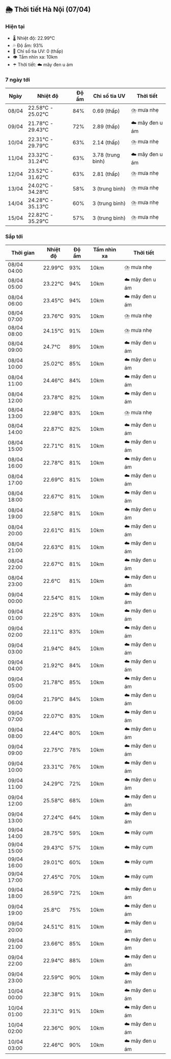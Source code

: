 ## 🌦️ Thời tiết Hà Nội (07/04)

### Hiện tại

- 🌡️ Nhiệt độ: 22.99℃
- 💦 Độ ẩm: 93%
- 🌟 Chỉ số tia UV: 0 (thấp)
- 👁️ Tầm nhìn xa: 10km
- ☂️ Thời tiết: ☁️ mây đen u ám

### 7 ngày tới

| Ngày | Nhiệt độ | Độ ẩm | Chỉ số tia UV | Thời tiết |
| --- | --- | --- | --- | --- |
| 08/04 | 22.58℃ - 25.02℃ | 84% | 0.69 (thấp) | ⛈️ mưa nhẹ |
| 09/04 | 21.78℃ - 29.43℃ | 72% | 2.89 (thấp) | ☁️ mây đen u ám |
| 10/04 | 22.31℃ - 29.79℃ | 63% | 2.14 (thấp) | ⛈️ mưa nhẹ |
| 11/04 | 23.32℃ - 31.24℃ | 63% | 3.78 (trung bình) | ☁️ mây đen u ám |
| 12/04 | 23.52℃ - 31.62℃ | 63% | 2.81 (thấp) | ⛈️ mưa nhẹ |
| 13/04 | 24.02℃ - 34.28℃ | 58% | 3 (trung bình) | ⛈️ mưa nhẹ |
| 14/04 | 24.28℃ - 35.13℃ | 60% | 3 (trung bình) | ⛈️ mưa nhẹ |
| 15/04 | 22.82℃ - 35.29℃ | 57% | 3 (trung bình) | ⛈️ mưa nhẹ |

### Sắp tới

| Thời gian | Nhiệt độ | Độ ẩm | Tầm nhìn xa | Thời tiết |
| --- | --- | --- | --- | --- |
| 08/04 04:00 | 22.99℃ | 93% | 10km | ⛈️ mưa nhẹ |
| 08/04 05:00 | 23.22℃ | 94% | 10km | ☁️ mây đen u ám |
| 08/04 06:00 | 23.45℃ | 94% | 10km | ☁️ mây đen u ám |
| 08/04 07:00 | 23.76℃ | 93% | 10km | ⛈️ mưa nhẹ |
| 08/04 08:00 | 24.15℃ | 91% | 10km | ⛈️ mưa nhẹ |
| 08/04 09:00 | 24.7℃ | 89% | 10km | ☁️ mây đen u ám |
| 08/04 10:00 | 25.02℃ | 85% | 10km | ☁️ mây đen u ám |
| 08/04 11:00 | 24.46℃ | 84% | 10km | ☁️ mây đen u ám |
| 08/04 12:00 | 23.78℃ | 82% | 10km | ☁️ mây đen u ám |
| 08/04 13:00 | 22.98℃ | 83% | 10km | ⛈️ mưa nhẹ |
| 08/04 14:00 | 22.87℃ | 82% | 10km | ☁️ mây đen u ám |
| 08/04 15:00 | 22.71℃ | 81% | 10km | ☁️ mây đen u ám |
| 08/04 16:00 | 22.78℃ | 81% | 10km | ☁️ mây đen u ám |
| 08/04 17:00 | 22.69℃ | 81% | 10km | ☁️ mây đen u ám |
| 08/04 18:00 | 22.67℃ | 81% | 10km | ☁️ mây đen u ám |
| 08/04 19:00 | 22.58℃ | 81% | 10km | ☁️ mây đen u ám |
| 08/04 20:00 | 22.61℃ | 81% | 10km | ☁️ mây đen u ám |
| 08/04 21:00 | 22.63℃ | 81% | 10km | ☁️ mây đen u ám |
| 08/04 22:00 | 22.67℃ | 81% | 10km | ☁️ mây đen u ám |
| 08/04 23:00 | 22.6℃ | 81% | 10km | ☁️ mây đen u ám |
| 09/04 00:00 | 22.54℃ | 81% | 10km | ☁️ mây đen u ám |
| 09/04 01:00 | 22.25℃ | 83% | 10km | ☁️ mây đen u ám |
| 09/04 02:00 | 22.11℃ | 83% | 10km | ☁️ mây đen u ám |
| 09/04 03:00 | 21.94℃ | 84% | 10km | ☁️ mây đen u ám |
| 09/04 04:00 | 21.92℃ | 84% | 10km | ☁️ mây đen u ám |
| 09/04 05:00 | 21.78℃ | 85% | 10km | ☁️ mây đen u ám |
| 09/04 06:00 | 21.79℃ | 84% | 10km | ☁️ mây đen u ám |
| 09/04 07:00 | 22.07℃ | 83% | 10km | ☁️ mây đen u ám |
| 09/04 08:00 | 22.44℃ | 80% | 10km | ☁️ mây đen u ám |
| 09/04 09:00 | 22.75℃ | 78% | 10km | ☁️ mây đen u ám |
| 09/04 10:00 | 23.31℃ | 76% | 10km | ☁️ mây đen u ám |
| 09/04 11:00 | 24.29℃ | 72% | 10km | ☁️ mây đen u ám |
| 09/04 12:00 | 25.58℃ | 68% | 10km | ☁️ mây đen u ám |
| 09/04 13:00 | 27.24℃ | 64% | 10km | ☁️ mây đen u ám |
| 09/04 14:00 | 28.75℃ | 59% | 10km | ☁️ mây cụm |
| 09/04 15:00 | 29.43℃ | 57% | 10km | ☁️ mây cụm |
| 09/04 16:00 | 29.01℃ | 60% | 10km | ☁️ mây cụm |
| 09/04 17:00 | 27.45℃ | 70% | 10km | ☁️ mây cụm |
| 09/04 18:00 | 26.59℃ | 72% | 10km | ☁️ mây đen u ám |
| 09/04 19:00 | 25.8℃ | 75% | 10km | ☁️ mây đen u ám |
| 09/04 20:00 | 24.51℃ | 81% | 10km | ☁️ mây đen u ám |
| 09/04 21:00 | 23.66℃ | 85% | 10km | ☁️ mây đen u ám |
| 09/04 22:00 | 22.94℃ | 88% | 10km | ☁️ mây đen u ám |
| 09/04 23:00 | 22.59℃ | 90% | 10km | ☁️ mây đen u ám |
| 10/04 00:00 | 22.38℃ | 91% | 10km | ☁️ mây đen u ám |
| 10/04 01:00 | 22.31℃ | 91% | 10km | ☁️ mây đen u ám |
| 10/04 02:00 | 22.36℃ | 90% | 10km | ☁️ mây đen u ám |
| 10/04 03:00 | 22.46℃ | 90% | 10km | ☁️ mây đen u ám |
